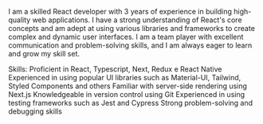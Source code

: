 I am a skilled React developer with 3 years of experience in building high-quality web applications. I have a strong understanding of React's core concepts and am adept at using various libraries and frameworks to create complex and dynamic user interfaces. I am a team player with excellent communication and problem-solving skills, and I am always eager to learn and grow my skill set.

Skills:
Proficient in React, Typescript, Next, Redux e React Native
Experienced in using popular UI libraries such as Material-UI, Tailwind, Styled Components and others
Familiar with server-side rendering using Next.js
Knowledgeable in version control using Git
Experienced in using testing frameworks such as Jest and Cypress
Strong problem-solving and debugging skills

